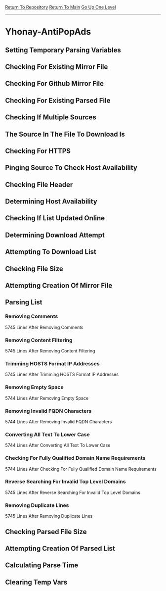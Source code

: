 [Return To Repository](https://github.com/deathbybandaid/piholeparser/)
[Return To Main](https://github.com/deathbybandaid/piholeparser/blob/master/RecentRunLogs/Mainlog.md)
[Go Up One Level](https://github.com/deathbybandaid/piholeparser/blob/master/RecentRunLogs/TopLevelScripts/30-Processing-External-Blacklists.md)
____________________________________
# Yhonay-AntiPopAds
## Setting Temporary Parsing Variables
## Checking For Existing Mirror File
## Checking For Github Mirror File
## Checking For Existing Parsed File
## Checking If Multiple Sources
## The Source In The File To Download Is
## Checking For HTTPS
## Pinging Source To Check Host Availability
## Checking File Header
## Determining Host Availability
## Checking If List Updated Online
## Determining Download Attempt
## Attempting To Download List
## Checking File Size
## Attempting Creation Of Mirror File
## Parsing List
### Removing Comments
5745 Lines After Removing Comments
### Removing Content Filtering
5745 Lines After Removing Content Filtering
### Trimming HOSTS Format IP Addresses
5745 Lines After Trimming HOSTS Format IP Addresses
### Removing Empty Space
5744 Lines After Removing Empty Space
### Removing Invalid FQDN Characters
5744 Lines After Removing Invalid FQDN Characters
### Converting All Text To Lower Case
5744 Lines After Converting All Text To Lower Case
### Checking For Fully Qualified Domain Name Requirements
5744 Lines After Checking For Fully Qualified Domain Name Requirements
### Reverse Searching For Invalid Top Level Domains
5745 Lines After Reverse Searching For Invalid Top Level Domains
### Removing Duplicate Lines
5745 Lines After Removing Duplicate Lines
## Checking Parsed File Size
## Attempting Creation Of Parsed List
## Calculating Parse Time
## Clearing Temp Vars
